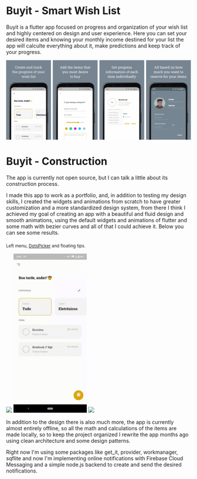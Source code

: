 # Buyit - Smart Wish List

Buyit is a flutter app focused on progress and organization of your wish list and highly centered on design and user experience. Here you can set your desired items and knowing your monthly income destined for your list the app will calculte everything about it, make predictions and keep track of your progress.

![app](./assets/images/app.png)

# Buyit - Construction

The app is currently not open source, but I can talk a little about its construction process.

I made this app to work as a portfolio, and, in addition to testing my design skills, I created the widgets and animations from scratch to have greater customization and a more standardized design system, from there I think I achieved my goal of creating an app with a beautiful and fluid design and smooth animations, using the default widgets and animations of flutter and some math with bezier curves and all of that I could achieve it. Below you can see some results.

<sub>Left menu, [DotsPicker](https://github.com/underfilho/DotsPicker) and floating tips.</sub>
<p float="left">
  <img src="./assets/gifs/left_menu.gif" width="200" />
  <img src="./assets/gifs/dots_list.gif" width="200" />
  <img src="./assets/gifs/floating_tip.gif" width="200" />
</p>

In addition to the design there is also much more, the app is currently almost entirely offline, so all the math and calculations of the items are made locally, so to keep the project organized I rewrite the app months ago using clean architecture and some design patterns. 

Right now I'm using some packages like get_it, provider, workmanager, sqflite and now I'm implementing online notifications with Firebase Cloud Messaging and a simple node.js backend to create and send the desired notifications.
